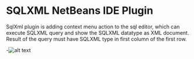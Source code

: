 SQLXML NetBeans IDE Plugin
============

SqlXml plugin is adding context menu action to the sql editor, which can execute SQLXML query and show the SQLXML datatype as XML document. Result of the query must have SQLXML type in first column of the first row. 

-![alt text](http://plugins.netbeans.org/data/images/1385567166_doublescshot.png "SqlXml support")
